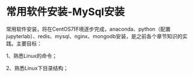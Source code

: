 # 常用软件安装-MySql安装

常用软件安装，将在CentOS7环境逐步完成，anaconda、python（配置jupyterlab）、redis、mysql、nginx、mongodb安装，是之前各个章节知识的实践。主要目标：

1、熟悉Linux的命令；

2、熟悉Linux下目录结构；